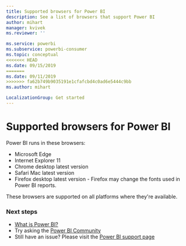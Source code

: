 ```yaml
---
title: Supported browsers for Power BI
description: See a list of browsers that support Power BI
author: mihart
manager: kvivek
ms.reviewer: ''

ms.service: powerbi
ms.subservice: powerbi-consumer
ms.topic: conceptual
<<<<<<< HEAD
ms.date: 09/15/2019
=======
ms.date: 09/11/2019
>>>>>>> fa62b749b9035191e1cfafcbd4c0ad6e5444c9bb
ms.author: mihart

LocalizationGroup: Get started
---
```

# Supported browsers for Power BI
Power BI runs in these browsers:

* Microsoft Edge
* Internet Explorer 11
* Chrome desktop latest version
* Safari Mac latest version
* Firefox desktop latest version - Firefox may change the fonts used in Power BI reports.

These browsers are supported on all platforms where they're available.

### Next steps
* [What is Power BI?](../power-bi-overview.md)
* Try asking the [Power BI Community](http://community.powerbi.com/)
* Still have an issue? Please visit the [Power BI support page](https://powerbi.microsoft.com/support/)

